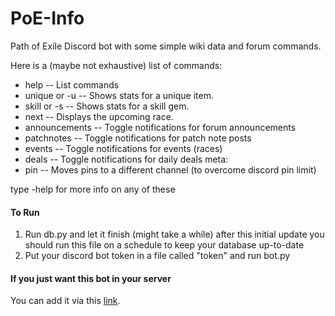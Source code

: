 # PoE-Info
Path of Exile Discord bot with some simple wiki data and forum commands.

Here is a (maybe not exhaustive) list of commands:
- help -- List commands
-  unique or -u -- Shows stats for a unique item.
-  skill or -s  --   Shows stats for a skill gem.
- next     --    Displays the upcoming race.
-  announcements -- Toggle notifications for forum announcements
-  patchnotes  -- Toggle notifications for patch note posts
-  events   -- Toggle notifications for events (races)
-  deals   -- Toggle notifications for daily deals
meta:
-  pin   -- Moves pins to a different channel (to overcome discord pin limit)

type -help <command> for more info on any of these

#### To Run
1. Run db.py and let it finish (might take a while)
after this initial update you should run this file on a schedule to keep your database up-to-date
2. Put your discord bot token in a file called "token" and run bot.py

#### If you just want this bot in your server
You can add it via this [link](https://discordapp.com/oauth2/authorize?client_id=313788924151726082&scope=bot&permissions=0).